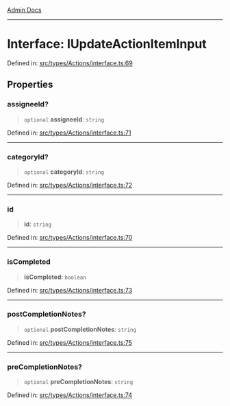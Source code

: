 [Admin Docs](/)

***

# Interface: IUpdateActionItemInput

Defined in: [src/types/Actions/interface.ts:69](https://github.com/PalisadoesFoundation/talawa-admin/blob/main/src/types/Actions/interface.ts#L69)

## Properties

### assigneeId?

> `optional` **assigneeId**: `string`

Defined in: [src/types/Actions/interface.ts:71](https://github.com/PalisadoesFoundation/talawa-admin/blob/main/src/types/Actions/interface.ts#L71)

***

### categoryId?

> `optional` **categoryId**: `string`

Defined in: [src/types/Actions/interface.ts:72](https://github.com/PalisadoesFoundation/talawa-admin/blob/main/src/types/Actions/interface.ts#L72)

***

### id

> **id**: `string`

Defined in: [src/types/Actions/interface.ts:70](https://github.com/PalisadoesFoundation/talawa-admin/blob/main/src/types/Actions/interface.ts#L70)

***

### isCompleted

> **isCompleted**: `boolean`

Defined in: [src/types/Actions/interface.ts:73](https://github.com/PalisadoesFoundation/talawa-admin/blob/main/src/types/Actions/interface.ts#L73)

***

### postCompletionNotes?

> `optional` **postCompletionNotes**: `string`

Defined in: [src/types/Actions/interface.ts:75](https://github.com/PalisadoesFoundation/talawa-admin/blob/main/src/types/Actions/interface.ts#L75)

***

### preCompletionNotes?

> `optional` **preCompletionNotes**: `string`

Defined in: [src/types/Actions/interface.ts:74](https://github.com/PalisadoesFoundation/talawa-admin/blob/main/src/types/Actions/interface.ts#L74)
